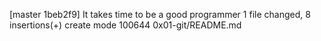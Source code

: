 [master 1beb2f9] It takes time to be a good programmer
 1 file changed, 8 insertions(+)
 create mode 100644 0x01-git/README.md
